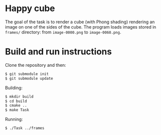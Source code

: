 # Happy cube

The goal of the task is to render a cube (with Phong shading) rendering an image on one of the sides of the cube. 
The program loads images stored in ```frames/``` directory: from ```image-0000.png``` to ```image-0060.png```.

# Build and run instructions

Clone the repository and then:

```bash
$ git submodule init
$ git submodule update
```

Building:

```bash
$ mkdir build
$ cd build
$ cmake ..
$ make Task
```

Running:

```bash
$ ./Task ../frames
```